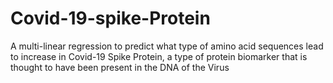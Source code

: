 # Covid-19-spike-Protein

A multi-linear regression to predict what type of amino acid sequences lead to increase in Covid-19 Spike Protein, a type of protein biomarker that is thought to have been present in the DNA of the Virus
